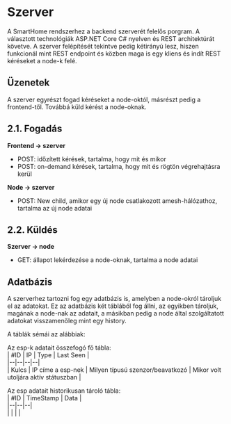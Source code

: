 # Szerver
A SmartHome rendszerhez a backend szerverét felelős porgram.
A választott technológiák ASP.NET Core C# nyelven és REST architektúrát követve.
A szerver felépítését tekintve pedig kétirányú lesz, hiszen funkcionál mint REST endpoint és közben maga is egy kliens és indít REST kéréseket a node-k felé.
 
## Üzenetek

A szerver egyrészt fogad kéréseket a node-októl, másrészt pedig a frontend-től.
Továbbá küld kérést a node-oknak.

## 2.1. Fogadás

**Frontend -> szerver**
 - POST: időzített kérések, tartalma, hogy mit és mikor
 - POST: on-demand kérések, tartalma, hogy mit és rögtön végrehajtásra kerül
 
 **Node -> szerver** 
 - POST: New child, amikor egy új node csatlakozott amesh-hálózathoz, tartalma az új node adatai

## 2.2. Küldés

 **Szerver -> node**
 - GET: állapot lekérdezése a node-oknak, tartalma a node adatai

## Adatbázis
A szerverhez tartozni fog egy adatbázis is, amelyben a node-okról tároljuk el az adatokat. Ez az adatbázis két táblából fog állni, az egyikben tároljuk, magának a node-nak az adatait, a másikban pedig a node által szolgáltatott adatokat visszamenőleg mint egy history.

A táblák sémái az alábbiak:

Az esp-k adatait összefogó fő tábla:      
| #ID | IP | Type | Last Seen |  
|--|--|--|--|  
| Kulcs | IP címe a esp-nek  | Milyen típusú szenzor/beavatkozó | Mikor volt utoljára aktív státuszban |  


Az esp adatait historikusan tároló tábla:  
| #ID | TimeStamp | Data |  
|--|--|--|  
|  |  |  |
